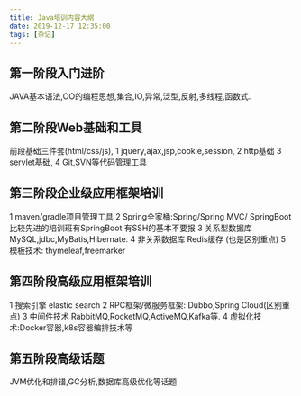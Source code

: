 ```yaml
---
title: Java培训内容大纲
date: 2019-12-17 12:35:00
tags: [杂记]
---
```

## 第一阶段入门进阶
JAVA基本语法,OO的编程思想,集合,IO,异常,泛型,反射,多线程,函数式.
## 第二阶段Web基础和工具
前段基础三件套(html/css/js),
1 jquery,ajax,jsp,cookie,session,
2 http基础
3 servlet基础,
4 Git,SVN等代码管理工具
<!--more-->
## 第三阶段企业级应用框架培训
1 maven/gradle项目管理工具
2 Spring全家桶:Spring/Spring MVC/ SpringBoot
比较先进的培训班有SpringBoot 有SSH的基本不要报
3 关系型数据库 MySQL,jdbc,MyBatis,Hibernate.
4 非关系数据库 Redis缓存 (也是区别重点)
5 模板技术: thymeleaf,freemarker
## 第四阶段高级应用框架培训
1 搜索引擎 elastic search
2 RPC框架/微服务框架: Dubbo,Spring Cloud(区别重点)
3 中间件技术 RabbitMQ,RocketMQ,ActiveMQ,Kafka等.
4 虚拟化技术:Docker容器,k8s容器编排技术等
## 第五阶段高级话题
JVM优化和排错,GC分析,数据库高级优化等话题 

